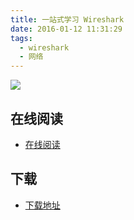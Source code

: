 ```yaml
---
title: 一站式学习 Wireshark
date: 2016-01-12 11:31:29
tags:
  - wireshark
  - 网络
---
```


![](http://box.kancloud.cn/cover_2015-09-09_55efb3e88b3a_800x1068.png?imageMogr2/thumbnail/173x231!/interlace/1/quality/100)

<!--more-->

## 在线阅读 ##

+ [在线阅读](http://www.kancloud.cn/digest/wireshark)

## 下载 ##

+ [下载地址](http://www.kancloud.cn/digest/wireshark)